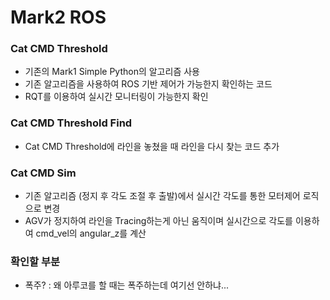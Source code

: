 # Mark2 ROS

### Cat CMD Threshold
- 기존의 Mark1 Simple Python의 알고리즘 사용
- 기존 알고리즘을 사용하여 ROS 기반 제어가 가능한지 확인하는 코드
- RQT를 이용하여 실시간 모니터링이 가능한지 확인

### Cat CMD Threshold Find
- Cat CMD Threshold에 라인을 놓쳤을 때 라인을 다시 찾는 코드 추가

### Cat CMD Sim
- 기존 알고리즘 (정지 후 각도 조절 후 출발)에서 실시간 각도를 통한 모터제어 로직으로 변경
- AGV가 정지하여 라인을 Tracing하는게 아닌 움직이며 실시간으로 각도를 이용하여 cmd_vel의 angular_z를 계산

### 확인할 부분
- 폭주? : 왜 아루코를 할 때는 폭주하는데 여기선 안하냐...
